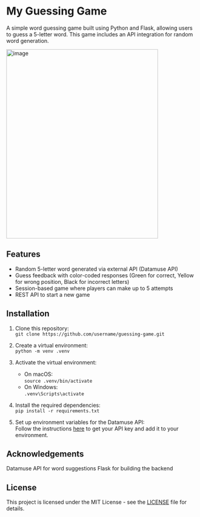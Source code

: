 # My Guessing Game
A simple word guessing game built using Python and Flask, allowing users to guess a 5-letter word. 
This game includes an API integration for random word generation.

<img width="400" height="500" alt="image" src="https://github.com/user-attachments/assets/939b6f2f-af96-4c32-a6aa-1529713eb691" />

## Features
- Random 5-letter word generated via external API (Datamuse API)
- Guess feedback with color-coded responses (Green for correct, Yellow for wrong position, Black for incorrect letters)
- Session-based game where players can make up to 5 attempts
- REST API to start a new game

## Installation

1. Clone this repository:  
   `git clone https://github.com/username/guessing-game.git`

2. Create a virtual environment:  
   `python -m venv .venv`

3. Activate the virtual environment:
   - On macOS:  
     `source .venv/bin/activate`
   - On Windows:  
     `.venv\Scripts\activate`

4. Install the required dependencies:  
   `pip install -r requirements.txt`

5. Set up environment variables for the Datamuse API:  
   Follow the instructions [here](https://www.datamuse.com/api/) to get your API key and add it to your environment.

  
## Acknowledgements
Datamuse API for word suggestions
Flask for building the backend

## License
This project is licensed under the MIT License - see the [LICENSE](LICENSE) file for details.

